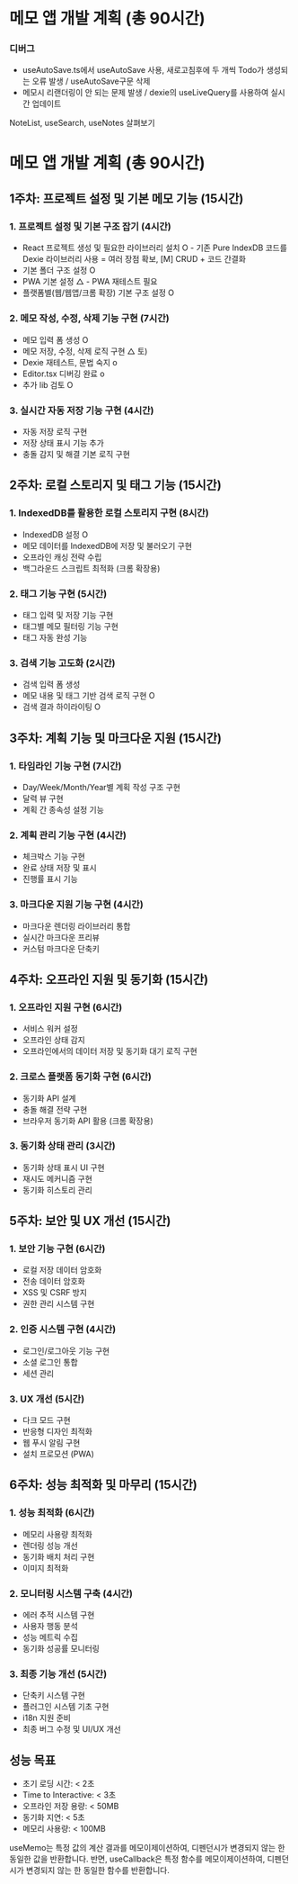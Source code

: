 # 메모 앱 개발 계획 (총 90시간) 
### 디버그

- useAutoSave.ts에서 useAutoSave 사용, 새로고침후에 두 개씩 Todo가 생성되는 오류 발생 / useAutoSave구문 삭제
- 메모시 리랜더링이 안 되는 문제 발생 / dexie의 useLiveQuery를 사용하여 실시간 업데이트

NoteList, useSearch, useNotes 살펴보기

# 메모 앱 개발 계획 (총 90시간)

## 1주차: 프로젝트 설정 및 기본 메모 기능 (15시간)

### 1. 프로젝트 설정 및 기본 구조 잡기 (4시간)
- React 프로젝트 생성 및 필요한 라이브러리 설치 O - 기존 Pure IndexDB 코드를 Dexie 라이브러리 사용 = 여러 장점 확보, [M] CRUD + 코드 간결화
- 기본 폴더 구조 설정 O
- PWA 기본 설정  △ - PWA 재테스트 필요
- 플랫폼별(웹/웹앱/크롬 확장) 기본 구조 설정 O

### 2. 메모 작성, 수정, 삭제 기능 구현 (7시간)
- 메모 입력 폼 생성 O
- 메모 저장, 수정, 삭제 로직 구현 △
토) 
- Dexie 재테스트, 문법 숙지 o
- Editor.tsx 디버깅 완료 o
- 추가 lib 검토 O

### 3. 실시간 자동 저장 기능 구현 (4시간)
- 자동 저장 로직 구현
- 저장 상태 표시 기능 추가
- 충돌 감지 및 해결 기본 로직 구현

## 2주차: 로컬 스토리지 및 태그 기능 (15시간)

### 1. IndexedDB를 활용한 로컬 스토리지 구현 (8시간)
- IndexedDB 설정 O
- 메모 데이터를 IndexedDB에 저장 및 불러오기 구현
- 오프라인 캐싱 전략 수립
- 백그라운드 스크립트 최적화 (크롬 확장용)

### 2. 태그 기능 구현 (5시간)
- 태그 입력 및 저장 기능 구현
- 태그별 메모 필터링 기능 구현
- 태그 자동 완성 기능

### 3. 검색 기능 고도화 (2시간)
- 검색 입력 폼 생성
- 메모 내용 및 태그 기반 검색 로직 구현 O
- 검색 결과 하이라이팅 O

## 3주차: 계획 기능 및 마크다운 지원 (15시간)

### 1. 타임라인 기능 구현 (7시간)
- Day/Week/Month/Year별 계획 작성 구조 구현
- 달력 뷰 구현
- 계획 간 종속성 설정 기능

### 2. 계획 관리 기능 구현 (4시간)
- 체크박스 기능 구현
- 완료 상태 저장 및 표시
- 진행률 표시 기능

### 3. 마크다운 지원 기능 구현 (4시간)
- 마크다운 렌더링 라이브러리 통합
- 실시간 마크다운 프리뷰
- 커스텀 마크다운 단축키

## 4주차: 오프라인 지원 및 동기화 (15시간)

### 1. 오프라인 지원 구현 (6시간)
- 서비스 워커 설정
- 오프라인 상태 감지
- 오프라인에서의 데이터 저장 및 동기화 대기 로직 구현

### 2. 크로스 플랫폼 동기화 구현 (6시간)
- 동기화 API 설계
- 충돌 해결 전략 구현
- 브라우저 동기화 API 활용 (크롬 확장용)

### 3. 동기화 상태 관리 (3시간)
- 동기화 상태 표시 UI 구현
- 재시도 메커니즘 구현
- 동기화 히스토리 관리

## 5주차: 보안 및 UX 개선 (15시간)

### 1. 보안 기능 구현 (6시간)
- 로컬 저장 데이터 암호화
- 전송 데이터 암호화
- XSS 및 CSRF 방지
- 권한 관리 시스템 구현

### 2. 인증 시스템 구현 (4시간)
- 로그인/로그아웃 기능 구현
- 소셜 로그인 통합
- 세션 관리

### 3. UX 개선 (5시간)
- 다크 모드 구현
- 반응형 디자인 최적화
- 웹 푸시 알림 구현
- 설치 프로모션 (PWA)

## 6주차: 성능 최적화 및 마무리 (15시간)

### 1. 성능 최적화 (6시간)
- 메모리 사용량 최적화
- 렌더링 성능 개선
- 동기화 배치 처리 구현
- 이미지 최적화

### 2. 모니터링 시스템 구축 (4시간)
- 에러 추적 시스템 구현
- 사용자 행동 분석
- 성능 메트릭 수집
- 동기화 성공률 모니터링

### 3. 최종 기능 개선 (5시간)
- 단축키 시스템 구현
- 플러그인 시스템 기초 구현
- i18n 지원 준비
- 최종 버그 수정 및 UI/UX 개선

## 성능 목표
- 초기 로딩 시간: < 2초
- Time to Interactive: < 3초
- 오프라인 저장 용량: < 50MB
- 동기화 지연: < 5초
- 메모리 사용량: < 100MB



useMemo는 특정 값의 계산 결과를 메모이제이션하여, 디펜던시가 변경되지 않는 한 동일한 값을 반환합니다. 반면, useCallback은 특정 함수를 메모이제이션하여, 디펜던시가 변경되지 않는 한 동일한 함수를 반환합니다.